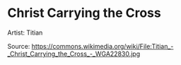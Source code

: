# <hro-localize>Christ Carrying the Cross</hro-localize>

<hro-localize>Artist</hro-localize>: Titian

<hro-localize>Source</hro-localize>: <https://commons.wikimedia.org/wiki/File:Titian_-_Christ_Carrying_the_Cross_-_WGA22830.jpg>